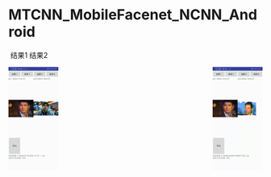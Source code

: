 # MTCNN_MobileFacenet_NCNN_Android
​           结果1                                                                                                                                        结果2

<center class="half">
    <img src="result_01.jpg" style="zoom:20%" div align=left>       <img src="result_02.jpg" style="zoom:20%" div align=right>
</center>



